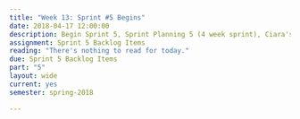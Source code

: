 ```yaml
---
title: "Week 13: Sprint #5 Begins"
date: 2018-04-17 12:00:00
description: Begin Sprint 5, Sprint Planning 5 (4 week sprint), Ciara's book report on Responsible Responsive Design, Discuss finals week
assignment: Sprint 5 Backlog Items
reading: "There's nothing to read for today."
due: Sprint 5 Backlog Items
part: "5"
layout: wide
current: yes
semester: spring-2018

---
```

